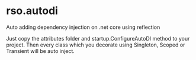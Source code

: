 # rso.autodi
Auto adding dependency injection on .net core using reflection

Just copy the attributes folder and startup.ConfigureAutoDI method to your project.
Then every class which you decorate using Singleton, Scoped or Transient will be auto inject.
